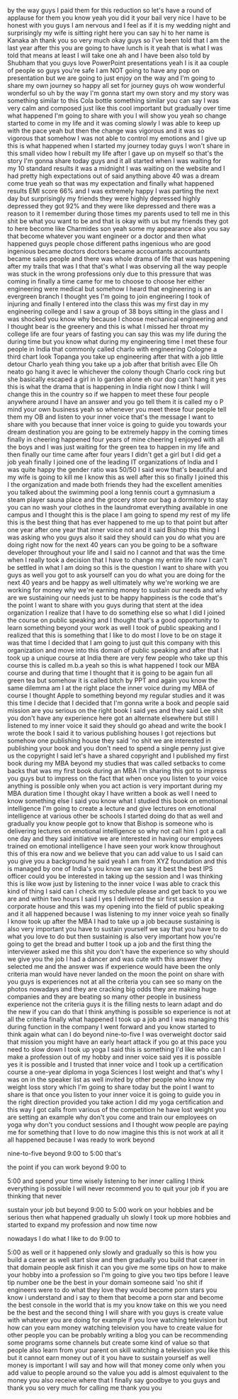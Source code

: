 
by the way guys I paid them for this
reduction so let&#39;s have a round of
applause for them you know yeah you did
it your bail
very nice I have to be honest with you
guys I am nervous and I feel as if it is
my wedding night and surprisingly my
wife is sitting right here you can say
hi to her name is Kanaka ah thank you so
very much
okay guys so I&#39;ve been told that I am
the last year after this you are going
to have lunch is it yeah that is what I
was told that means at least I will take
one ah and I have been also told by
Shubham that you guys love PowerPoint
presentations yeah I is it aa couple of
people so guys you&#39;re safe I am NOT
going to have any pop on presentation
but we are going to just enjoy on the
way and I&#39;m going to share my own
journey so happy all set for journey
guys oh wow
wonderful wonderful so uh by the way I&#39;m
gonna start my own story and my story
was something similar to this Cola
bottle something similar you can say I
was very calm and composed just like
this cool important but gradually over
time what happened I&#39;m going to share
with you I will show you yeah so change
started to come in my life and it was
coming slowly I was able to keep up with
the pace yeah but then the change was
vigorous and it was so vigorous that
somehow I was not able to control my
emotions and I give up this is what
happened when I started my journey today
guys I won&#39;t share in this small video
how I rebuilt my life after I gave up on
myself so that&#39;s the story I&#39;m gonna
share today guys and it all started when
I was waiting for my 10 standard results
it was a midnight I was waiting on the
website and I had pretty high
expectations out of
said anything above 40 was a dream come
true yeah so that was my expectation and
finally what happened results EMI score
66% and I was extremely happy I was
parting the next day but surprisingly my
friends they were highly depressed
highly depressed they got 92% and they
were like depressed and there was a
reason to it I remember during those
times my parents used to tell me in this
shit be what you want to be and that is
okay with us but my friends they got to
here become like Charmides son yeah some
my appearance also you say that become
whatever you want engineer or a doctor
and then what happened guys people chose
different paths ingenious who are good
ingenious became doctors doctors became
accountants accountants became sales
people and there was whole drama of life
that was happening after my trails that
was I that that&#39;s what I was observing
all the way people was stuck in the
wrong professions only due to this
pressure that was coming in finally a
time came for me to choose to choose her
either engineering were medical but
somehow I heard that engineering is an
evergreen branch I thought yes I&#39;m going
to join engineering I took of injuring
and finally I entered into the class
this was my first day in my engineering
college and I saw a group of 38 boys
sitting in the glass
and I was shocked you know why because I
choose mechanical engineering and I
thought bear is the greenery and this is
what I missed her throat my college life
are four years of fasting you can say
this was my life during the during time
but you know what during my engineering
time I met these four people in India
that commonly called charlo with
engineering Cologne a third chart look
Topanga you take up engineering after
that with a job little detour Charlo
yeah thing you take up a job after that
british avec Elle Oh neato go hang it
avec le whichever the colony though
Charlo cock ring but she basically
escaped a girl in lo garden alone eh our
dog can&#39;t hang it yes this is what the
drama that is happening in India right
now I think I will change this in the
country so if we happen to meet these
four people anywhere around I have an
answer and you go tell them it is called
my o P mind your own business
yeah so whenever you meet these four
people tell them my OB and listen to
your inner voice that&#39;s the message I
want to share with you because that
inner voice is going to guide you
towards your dream destination you are
going to be extremely happy in the
coming times
finally in cheering happened four years
of mine cheering I enjoyed with all the
boys and I was just waiting for the
green tea to happen in my life and then
finally our time came after four years I
didn&#39;t get a girl but I did get a job
yeah finally I joined one of the leading
IT organizations of India and I was
quite happy the gender ratio was 50/50 I
said wow that&#39;s beautiful
and my wife is going to kill me I know
this as well after this so finally I
joined this I
the organization and made both friends
they had the excellent amenities you
talked about the swimming pool a long
tennis court a gymnasium a steam player
sauna place and the grocery store our
bag a dormitory to stay you can no wash
your clothes in the laundromat
everything available in one campus and I
thought this is the place I am going to
spend my rest of my life this is the
best thing that has ever happened to me
up to that point but after one year
after one year that inner voice not and
it said Bishop this thing I was asking
who you guys also it said they should
can you do what you are doing right now
for the next 40 years can you be going
to be a software developer throughout
your life and I said no I cannot and
that was the time when I really took a
decision that I have to change my entire
life now I can&#39;t be settled in what I am
doing so this is the question I want to
share with you guys as well you got to
ask yourself can you do what you are
doing for the next 40 years and be happy
as well ultimately why we&#39;re working we
are working for money why we&#39;re earning
money to sustain our needs and why are
we sustaining our needs just to be happy
happiness is the code that&#39;s the point I
want to share with you guys during that
stent at the idea organization I realize
that I have to do something else
so what I did I joined the course on
public speaking and I thought that&#39;s a
good opportunity to learn something
beyond your work as well I took of
public speaking and I realized that this
is something that I like to do most I
love to be on stage it was that time I
decided that I am going to just quit
this company with this organization and
move into this domain of public speaking
and after that I took up a unique course
at India there are very few people who
take up this course
this is called m.b.a yeah so this is
what happened I took our MBA course and
during that time I thought that it is
going to be again fun all green tea but
somehow it is called bitch by PPT and
again you know the same dilemma am I at
the right place the inner voice during
my MBA of course I thought Apple to
something beyond my regular studies and
it was this time I decide that I decided
that I&#39;m gonna write a book and people
said mission
are you serious on the right book I said
yes and they said Lee shit you don&#39;t
have any experience here got an
alternate elsewhere but still I listened
to my inner voice it said they should go
ahead and write the book I wrote the
book I said it to various publishing
houses
I got rejections but somehow one
publishing house they said &#39;no shit we
are interested in publishing your book
and you don&#39;t need to spend a single
penny just give us the copyright I said
let&#39;s have a shared copyright and I
published my first book during my MBA
beyond my studies that was called
setbacks to come backs that was my first
book during an MBA I&#39;m sharing this got
to impress you guys but to impress on
the fact that when once you listen to
your voice
anything is possible only when you act
action is very important during my MBA
duration time I thought okay I have
written a book as well I need to know
something else I said you know what I
studied this book on emotional
intelligence I&#39;m going to create a
lecture and give lectures on emotional
intelligence at various other be schools
I started doing do that as well and
gradually you know people got to know
that Bishop is someone who is delivering
lectures on emotional intelligence so
why not call him I got a call one day
and they said initiative we are
interested in having our employees
trained on emotional intelligence
I have seen your work know throughout
this of this era now and we believe that
you can add value to us I said can you
give you a background he said yeah
I am from XYZ foundation and this is
managed by one of India&#39;s you know we
can say it best the best IPS officer
could you be interested in taking up the
session and I was thinking this is like
wow just by listening to the inner voice
I was able to crack this kind of thing I
said can I check my schedule please and
get back to you we are and within two
hours I said I yes I delivered the sir
first session at a corporate house and
this was my opening into the field of
public speaking and it all happened
because I was listening to my inner
voice yeah so finally I know took up
after the MBA I had to take up a job
because sustaining is also very
important you have to sustain yourself
we say that you have to do what you love
to do but then sustaining is also very
important how you&#39;re going to get the
bread and butter
I took up a job and the first thing the
interviewer asked me this shit you don&#39;t
have the experience
so why should we give you the job
I had a dancer
and was cute with this answer they
selected me and the answer was if
experience would have been the only
criteria man would have never landed on
the moon the point on share with you
guys is experiences not at all the
criteria you can see so many on the
photos nowadays and they are cracking
big odds they are making huge companies
and they are beating so many other
people in business experience not the
criteria guys it is the filling nests to
learn adapt and do the new if you can do
that I think anything is possible so
experience is not at all the criteria
finally what happened I took up a job
and I was managing this during function
in the company I went forward and you
know started to think again what can I
do beyond nine-to-five I was overweight
doctor said that mission you might have
an early heart attack if you go at this
pace you need to slow down I took up
yoga
I said this is something I&#39;d like who
can I make a profession out of my hobby
and inner voice said yes it is possible
yes it is possible and I trusted that
inner voice and I took up a
certification course a one-year diploma
in yoga Sciences I lost weight and
that&#39;s why I was on in the speaker list
as well
invited by other people who know my
weight loss story which I&#39;m going to
share today but the point I want to
share is that once you listen to your
inner voice it is going to guide you in
the right direction provided you take
action I did my yoga certification and
this way I got calls from various of the
competition he have lost weight you are
setting an example why don&#39;t you come
and train our employees on yoga why
don&#39;t you conduct sessions and I thought
wow people are paying me for something
that I love to do now imagine this this
is not work at all it all happened
because I was ready to work beyond

nine-to-five beyond 9:00 to 5:00 that&#39;s

the point if you can work beyond 9:00 to

5:00 and spend your time wisely
listening to her inner calling I think
everything is possible
I will never recommend you to quit your
job if you are thinking that never

sustain your job but beyond 9:00 to 5:00
work on your hobbies and be serious
then what happened gradually uh slowly I
took up more hobbies and started to
expand my profession and now time now

nowadays I do what I like to do 9:00 to

5:00 as well or it happened only slowly
and gradually so this is how you build a
career as well start slow and then
gradually you build that career in that
domain
people ask finish it can you give me
some tips on how to make your hobby into
a profession so I&#39;m going to give you
two tips before I leave
tip number one be the best in your
domain someone said &#39;no shit if
engineers were to do what they love they
would become porn stars
you know i understand and i say to them
that become a porn star and become the
best console in the world that is my you
know take on this we you need be the
best and the second thing I will share
with you guys is create value with
whatever you are doing for example if
you love watching television but how can
you earn money watching television you
have to create value for other people
you can be probably writing a blog you
can be recommending some programs some
channels but create some kind of value
so that people also learn from your
parent on skill watching a television
you like this but it cannot earn money
out of it you have to sustain yourself
as well money is important I will say
and how will that money come only when
you add value to people around so the
value you add is almost equivalent to
the money you also receive where that I
finally say goodbye to you guys and
thank you so very much for calling me
thank you
you
